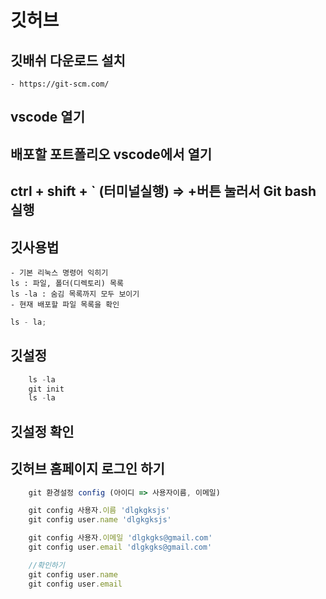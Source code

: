 # 깃허브

## 깃배쉬 다운로드 설치

    - https://git-scm.com/

## vscode 열기

## 배포할 포트폴리오 vscode에서 열기

## ctrl + shift + ` (터미널실행) => +버튼 눌러서 Git bash 실행

## 깃사용법

    - 기본 리눅스 명령어 익히기
    ls : 파일, 폴더(디렉토리) 목록
    ls -la : 숨김 목록까지 모두 보이기
    - 현재 배포할 파일 목록을 확인

```js
ls - la;
```

## 깃설정

```js
    ls -la
    git init
    ls -la
```

## 깃설정 확인

## 깃허브 홈페이지 로그인 하기

```js
    git 환경설정 config (아이디 => 사용자이름, 이메일)

    git config 사용자.이름 'dlgkgksjs'
    git config user.name 'dlgkgksjs'

    git config 사용자.이메일 'dlgkgks@gmail.com'
    git config user.email 'dlgkgks@gmail.com'

    //확인하기
    git config user.name
    git config user.email
```
